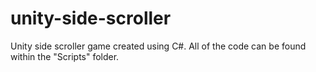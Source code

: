 # unity-side-scroller
Unity side scroller game created using C#. All of the code can be found within the "Scripts" folder.

